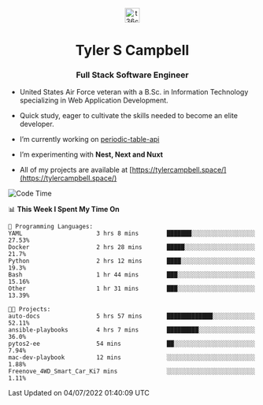 <p align="center">
<a href="https://www.linkedin.com/in/t36campbell" target="blank"><img align="center" src="https://ik.imagekit.io/t36campbell/Portfolio/linkedin.png.original_m8bbGgPh6.png" alt="t36campbell" height="30" width="30" /></a>
</p>
<h1 align="center">Tyler S Campbell</h1>
<h3 align="center">Full Stack Software Engineer</h3>

* United States Air Force veteran with a B.Sc. in Information Technology specializing in Web Application Development. 

* Quick study, eager to cultivate the skills needed to become an elite developer.

* I’m currently working on [periodic-table-api](https://github.com/t36campbell/periodic-table-api)

* I’m experimenting with **Nest, Next and Nuxt**

* All of my projects are available at [https://tylercampbell.space/](https://tylercampbell.space/)

<!--START_SECTION:waka-->
![Code Time](http://img.shields.io/badge/Code%20Time-1%2C683%20hrs%2028%20mins-blue)

📊 **This Week I Spent My Time On** 

```text
💬 Programming Languages: 
YAML                     3 hrs 8 mins        ███████░░░░░░░░░░░░░░░░░░   27.53% 
Docker                   2 hrs 28 mins       █████░░░░░░░░░░░░░░░░░░░░   21.7% 
Python                   2 hrs 12 mins       ████░░░░░░░░░░░░░░░░░░░░░   19.3% 
Bash                     1 hr 44 mins        ███░░░░░░░░░░░░░░░░░░░░░░   15.16% 
Other                    1 hr 31 mins        ███░░░░░░░░░░░░░░░░░░░░░░   13.39%

🐱‍💻 Projects: 
auto-docs                5 hrs 57 mins       █████████████░░░░░░░░░░░░   52.11% 
ansible-playbooks        4 hrs 7 mins        █████████░░░░░░░░░░░░░░░░   36.0% 
pytos2-ee                54 mins             ██░░░░░░░░░░░░░░░░░░░░░░░   7.94% 
mac-dev-playbook         12 mins             ░░░░░░░░░░░░░░░░░░░░░░░░░   1.88% 
Freenove_4WD_Smart_Car_Ki7 mins              ░░░░░░░░░░░░░░░░░░░░░░░░░   1.11%

```


 Last Updated on 04/07/2022 01:40:09 UTC
<!--END_SECTION:waka-->
